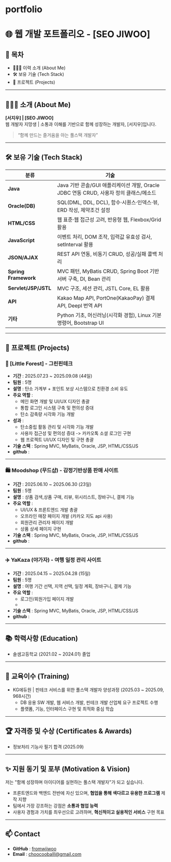 # portfolio
# 🌐 웹 개발 포트폴리오 - [SEO JIWOO]


## 📌 목차
- 👩🏻‍💻 이력 소개 (About Me)
- 🛠 보유 기술 (Tech Stack)
- 📝 프로젝트 (Projects)

---

## 👩🏻‍💻 소개 (About Me)
**[서지우] | [SEO JIWOO]**  
웹 개발자 지망생 | 소통과 이해를 기반으로 함께 성장하는 개발자, [서지우]입니다.

> “함께 만드는 즐거움을 아는 풀스택 개발자”

---

## 🛠 보유 기술 (Tech Stack)

| 분류 | 기술 |
|------|------|
| **Java** | Java 기반 콘솔/GUI 애플리케이션 개발, Oracle JDBC 연동 CRUD, 사용자 정의 클래스/메소드 |
| **Oracle(DB)** | SQL(DML, DDL, DCL), 함수·시퀀스·인덱스·뷰, ERD 작성, 제약조건 설정 |
| **HTML/CSS** | 웹 표준·웹 접근성 고려, 반응형 웹, Flexbox/Grid 활용 |
| **JavaScript** | 이벤트 처리, DOM 조작, 입력값 유효성 검사, setInterval 활용 |
| **JSON/AJAX** | REST API 연동, 비동기 CRUD, 성공/실패 콜백 처리 |
| **Spring Framework** | MVC 패턴, MyBatis CRUD, Spring Boot 기반 서버 구축, DI, Bean 관리 |
| **Servlet/JSP/JSTL** | MVC 구조, 세션 관리, JSTL Core, EL 활용 |
| **API** | Kakao Map API, PortOne(KakaoPay) 결제 API, Deepl 번역 API |
| **기타** | Python 기초, 머신러닝(시각화 경험), Linux 기본 명령어, Bootstrap UI |

---

## 📝 프로젝트 (Projects)
### 🌳 [Little Forest] - 그린핀테크
- **기간** : 2025.07.23 ~ 2025.09.08 (44일)  
- **팀원** : 5명  
- **설명** : 탄소 가계부 + 포인트 보상 시스템으로 친환경 소비 유도  
- **주요 역할** :
  - 메인 화면 개발 및 UI/UX 디자인 총괄
  - 통합 로그인 시스템 구축 및 편의성 증대
  - 탄소 감축량 시각화 기능 개발
- **성과** :
  - 탄소중립 활동 관리 및 시각화 기능 개발
  - 사용자 접근성 및 편의성 증대 -> 카카오톡 소셜 로그인 구현
  - 웹 프로젝트 UI/UX 디자인 및 구현 총괄
- **기술 스택** : Spring MVC, MyBatis, Oracle, JSP, HTML/CSS/JS
- **github** : 

---

### 🛍️ Moodshop (무드샵) - 감정기반상품 판매 사이트
- **기간** : 2025.06.10 ~ 2025.06.30 (23일)
- **팀원** : 5명
- **설명** : 상품 검색,상품 구매, 리뷰, 위시리스트, 장바구니, 결제 기능
- **주요 역할** :
  - UI/UX & 프론트엔드 개발 총괄
  - 오프라인 매장 페이지 개발 (카카오 지도 api 사용)
  - 회원관리 관리자 페이지 개발
  - 상품 상세 페이지 구현
- **기술 스택** : Spring MVC, MyBatis, Oracle, JSP, HTML/CSS/JS
- **github** :

---

### ✈️ YaKaza (야가자) - 여행 일정 관리 사이트
- **기간** : 2025.04.15 ~ 2025.04.28 (15일)
- **팀원** : 5명
- **설명** : 여행 기간 선택, 지역 선택, 일정 계획, 장바구니, 결제 기능
- **주요 역할** :
  - 로그인/회원가입 페이지 개발
  - 
- **기술 스택** : Spring MVC, MyBatis, Oracle, JSP, HTML/CSS/JS
- **github** :

---

## 📚 학력사항 (Education)
- 솔샘고등학교 (2021.02 ~ 2024.01) 졸업

---

## 🏫 교육이수 (Training)
- KG에듀원 | 핀테크 서비스를 위한 풀스택 개발자 양성과정 (2025.03 ~ 2025.09, 968시간)  
  - DB 응용 SW 개발, 웹 서비스 개발, 핀테크 개발 산업체 요구 프로젝트 수행
  - 플랫폼, 기능, 인터페이스 구현 및 최적화 중심 학습

---

## 🏆 자격증 및 수상 (Certificates & Awards)
- 정보처리 기능사 필기 합격 (2025.09) 

---

## ✨ 지원 동기 및 포부 (Motivation & Vision)
저는 "함께 성장하며 아이디어를 실현하는 풀스택 개발자"가 되고 싶습니다. 

- 프론트엔드와 백엔드 전반에 자신 있으며, **협업을 통해 색다르고 유용한 프로그램** 제작 지향  
- 팀에서 가장 강조하는 강점은 **소통과 협업 능력**  
- 사용자 경험과 가치를 최우선으로 고려하며, **혁신적이고 실용적인 서비스** 구현 목표

---

## 📫 Contact
- **GitHub** : [fromwjiwoo](https://github.com/fromjiwoo)  
- **Email** : choocooballl@gmail.com
